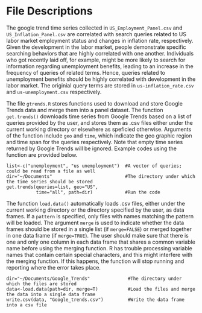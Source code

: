 # File Descriptions

The google trend time series collected in `US_Employment_Panel.csv` and `US_Inflation_Panel.csv` are correlated with search queries related to US labor market employment status and changes in inflation rate, respectively. Given the development in the labor market, people demonstrate specific searching behaviors that are highly correlated with one another. Individuals who got recently laid off, for example, might be more likely to search for information regarding unemployment benefits, leading to an increase in the frequency of queries of related terms. Hence, queries related to unemployment benefits should be highly correlated with development in the labor market. The originial query terms are stored in `us-inflation_rate.csv` and `us-unemployment.csv` respectively.



The file `gtrends.R` stores functions used to download and store Google Trends data and merge them into a panel dataset. The function `get.trends()` downloads time series from Google Trends based on a list of queries provided by the user, and stores them as .csv files either under the current working directory or elsewhere as speficied otherwise. Arguments of the function include `geo` and `time`, which indicate the geo graphic region and time span for the queries respectively. Note that empty time series returned by Google Trends will be ignored. Example codes using the function are provided below. 

```
list<-c("unemployment", "us unemployment")  #A vector of queries; could be read from a file as well
dir="~/Documents"                           #The directory under which the time series should be stored
get.trends(queries=list, geo="US", 
           time="all", path=dir)            #Run the code
```

The function `load.data()` automatically loads .csv files, either under the current working directory or the directory specified by the user, as data frames. If a `pattern` is specified, only files with names matching the pattern will be loaded. The argument `merge` is used to indicate whether the data frames should be stored in a single list (if `merge=FALSE`) or merged together in one data frame (if `merge=TRUE`). The user should make sure that there is one and only one column in each data frame that shares a common variable name before using the merging function. R has trouble processing variable names that contain certain special characters, and this might interfere with the merging function. If this happens, the function will stop running and reporting where the error takes place. 

```
dir="~/Documents/Google_Trends"              #The directory under which the files are stored
data<-load.data(path=dir, merge=T)           #Load the files and merge the data into a single data frame
write.csv(data, "Google_trends.csv")         #Write the data frame into a csv file
```